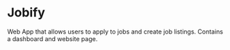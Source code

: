 # Jobify
Web App that allows users to apply to jobs and create job listings.
Contains a dashboard and website page.
